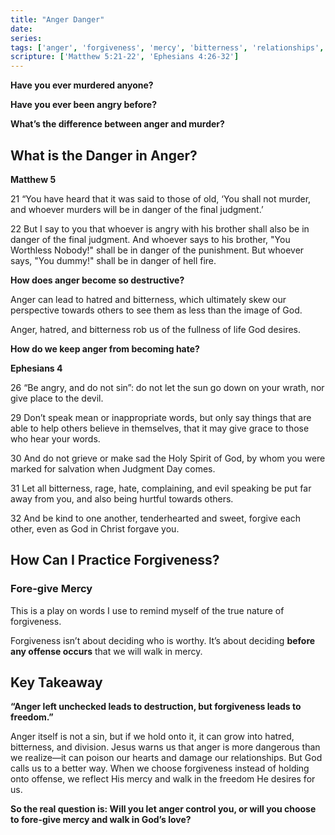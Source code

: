 ```yaml
---
title: "Anger Danger"
date: 
series: 
tags: ['anger', 'forgiveness', 'mercy', 'bitterness', 'relationships', 'emotional-control']
scripture: ['Matthew 5:21-22', 'Ephesians 4:26-32']
---
```



**Have you ever murdered anyone?**

**Have you ever been angry before?**

**What’s the difference between anger and murder?**

## What is the Danger in Anger?

**Matthew 5**

21 “You have heard that it was said to those of old, ‘You shall not murder, and whoever murders will be in danger of the final judgment.’

22 But I say to you that whoever is angry with his brother shall also be in danger of the final judgment. And whoever says to his brother, "You Worthless Nobody!" shall be in danger of the punishment. But whoever says, "You dummy!" shall be in danger of hell fire.

**How does anger become so destructive?**

Anger can lead to hatred and bitterness, which ultimately skew our perspective towards others to see them as less than the image of God.

Anger, hatred, and bitterness rob us of the fullness of life God desires.

**How do we keep anger from becoming hate?**

**Ephesians 4**

26 “Be angry, and do not sin”: do not let the sun go down on your wrath, nor give place to the devil.

29 Don’t speak mean or inappropriate words, but only say things that are able to help others believe in themselves, that it may give grace to those who hear your words.

30 And do not grieve or make sad the Holy Spirit of God, by whom you were marked for salvation when Judgment Day comes.

31 Let all bitterness, rage, hate, complaining, and evil speaking be put far away from you, and also being hurtful towards others.

32 And be kind to one another, tenderhearted and sweet, forgive each other, even as God in Christ forgave you.

## How Can I Practice Forgiveness?

### Fore-give Mercy

This is a play on words I use to remind myself of the true nature of forgiveness.

Forgiveness isn’t about deciding who is worthy. It’s about deciding **before any offense occurs** that we will walk in mercy.


## Key Takeaway

**“Anger left unchecked leads to destruction, but forgiveness leads to freedom.”**

Anger itself is not a sin, but if we hold onto it, it can grow into hatred, bitterness, and division. Jesus warns us that anger is more dangerous than we realize—it can poison our hearts and damage our relationships. But God calls us to a better way. When we choose forgiveness instead of holding onto offense, we reflect His mercy and walk in the freedom He desires for us.

**So the real question is: Will you let anger control you, or will you choose to fore-give mercy and walk in God’s love?**